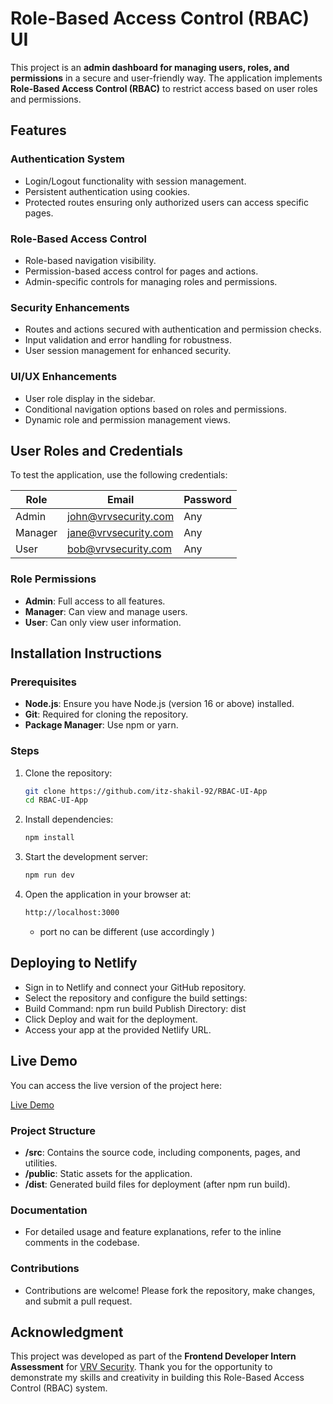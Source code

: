 # Role-Based Access Control (RBAC) UI

This project is an **admin dashboard for managing users, roles, and permissions** in a secure and user-friendly way. The application implements **Role-Based Access Control (RBAC)** to restrict access based on user roles and permissions.

## Features

### Authentication System
- Login/Logout functionality with session management.
- Persistent authentication using cookies.
- Protected routes ensuring only authorized users can access specific pages.

### Role-Based Access Control
- Role-based navigation visibility.
- Permission-based access control for pages and actions.
- Admin-specific controls for managing roles and permissions.

### Security Enhancements
- Routes and actions secured with authentication and permission checks.
- Input validation and error handling for robustness.
- User session management for enhanced security.

### UI/UX Enhancements
- User role display in the sidebar.
- Conditional navigation options based on roles and permissions.
- Dynamic role and permission management views.

## User Roles and Credentials
To test the application, use the following credentials:

| **Role**  | **Email**               | **Password**          |
|-----------|-------------------------|-----------------------|
| Admin     | john@vrvsecurity.com    | Any                   |
| Manager   | jane@vrvsecurity.com    | Any                   |
| User      | bob@vrvsecurity.com     | Any                   |

### Role Permissions
- **Admin**: Full access to all features.
- **Manager**: Can view and manage users.
- **User**: Can only view user information.

## Installation Instructions

### Prerequisites
- **Node.js**: Ensure you have Node.js (version 16 or above) installed.
- **Git**: Required for cloning the repository.
- **Package Manager**: Use npm or yarn.

### Steps
1. Clone the repository:
   ```bash
   git clone https://github.com/itz-shakil-92/RBAC-UI-App
   cd RBAC-UI-App

2. Install dependencies:
   ```bash
   npm install

3. Start the development server:
   ```bash    
   npm run dev

4. Open the application in your browser at:
   ```bash
   http://localhost:3000
   ```

   - port no can be different (use accordingly )

## Deploying to Netlify
- Sign in to Netlify and connect your GitHub repository.
- Select the repository and configure the build settings:
- Build Command: npm run build
Publish Directory: dist
- Click Deploy and wait for the deployment.
- Access your app at the provided Netlify URL.


## Live Demo

You can access the live version of the project here:

[Live Demo](https://your-live-link.com)

### Project Structure
- **/src**: Contains the source code, including components, pages, and utilities.
- **/public**: Static assets for the application.
- **/dist**: Generated build files for deployment (after npm run build).
### Documentation
- For detailed usage and feature explanations, refer to the inline comments in the codebase.

### Contributions
- Contributions are welcome! Please fork the repository, make changes, and submit a pull request.


## Acknowledgment

This project was developed as part of the **Frontend Developer Intern Assessment** for [VRV Security](https://vrvsecurity.com). Thank you for the opportunity to demonstrate my skills and creativity in building this Role-Based Access Control (RBAC) system.

        
